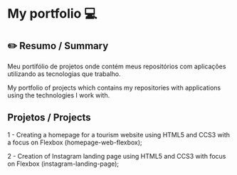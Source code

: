 # My portfolio 💻

## ✏️ Resumo / Summary
  Meu portifólio de projetos onde contém meus repositórios com aplicações utilizando as tecnologias que trabalho.

  My portfolio of projects which contains my repositories with applications using the technologies I work with.

## Projetos / Projects
  
 1 - Creating a homepage for a tourism website using HTML5 and CCS3 with a focus on Flexbox (homepage-web-flexbox);
 
 2 - Creation of Instagram landing page using HTML5 and CCS3 with focus on Flexbox (instagram-landing-page);
 
